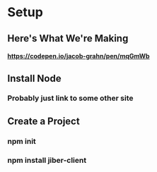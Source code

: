 # Setup

## Here's What We're Making
#### https://codepen.io/jacob-grahn/pen/mqGmWb

## Install Node
### Probably just link to some other site

## Create a Project
### npm init
### npm install jiber-client
